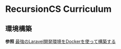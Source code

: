 # RecursionCS Curriculum

## 環境構築
**参照**
[最強のLaravel開発環境をDockerを使って構築する](https://qiita.com/ucan-lab/items/5fc1281cd8076c8ac9f4)  
